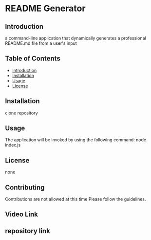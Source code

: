 

# README Generator

## Introduction

a command-line application that dynamically generates a professional README.md file from a user's input

## Table of Contents

- [Introduction](#introduction)
- [Installation](#installation)
- [Usage](#usage)
- [License](#license)

## Installation
clone repository

## Usage
The application will be invoked by using the following command: node index.js

## License
none


## Contributing

Contributions are not allowed at this time Please follow the guidelines.

## Video Link 

## repository link 


  